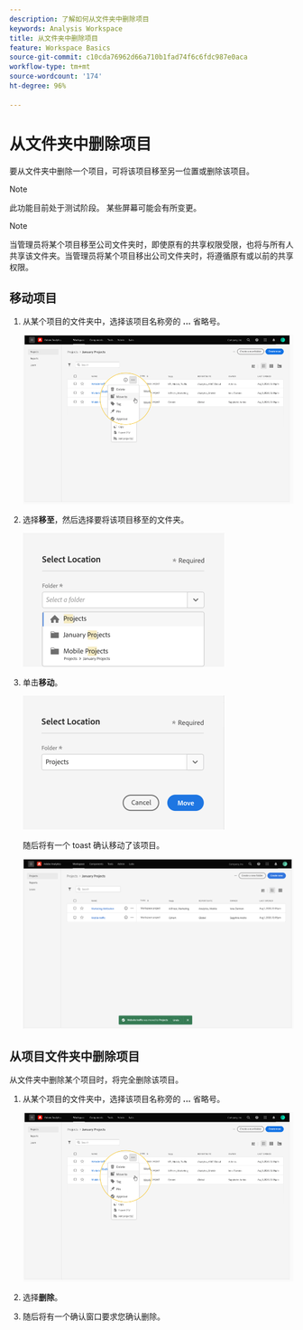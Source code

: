 ```yaml
---
description: 了解如何从文件夹中删除项目
keywords: Analysis Workspace
title: 从文件夹中删除项目
feature: Workspace Basics
source-git-commit: c10cda76962d66a710b1fad74f6c6fdc987e0aca
workflow-type: tm+mt
source-wordcount: '174'
ht-degree: 96%

---
```



# 从文件夹中删除项目

要从文件夹中删除一个项目，可将该项目移至另一位置或删除该项目。

>[!NOTE]
>
>此功能目前处于测试阶段。 某些屏幕可能会有所变更。

>[!NOTE]
>
>当管理员将某个项目移至公司文件夹时，即使原有的共享权限受限，也将与所有人共享该文件夹。当管理员将某个项目移出公司文件夹时，将遵循原有或以前的共享权限。

## 移动项目

1. 从某个项目的文件夹中，选择该项目名称旁的 **...** 省略号。

   ![](/help/analyze/analysis-workspace/build-workspace-project/assets/move1.png)

1. 选择&#x200B;**移至**，然后选择要将该项目移至的文件夹。

   ![](/help/analyze/analysis-workspace/build-workspace-project/assets/move-select-location.png)

1. 单击&#x200B;**移动**。

   ![](/help/analyze/analysis-workspace/build-workspace-project/assets/move-click-move.png)

   随后将有一个 toast 确认移动了该项目。

   ![](/help/analyze/analysis-workspace/build-workspace-project/assets/move-project-moved.png)

## 从项目文件夹中删除项目

从文件夹中删除某个项目时，将完全删除该项目。

1. 从某个项目的文件夹中，选择该项目名称旁的 **...** 省略号。

   ![](/help/analyze/analysis-workspace/build-workspace-project/assets/move1.png)

1. 选择&#x200B;**删除**。

1. 随后将有一个确认窗口要求您确认删除。
